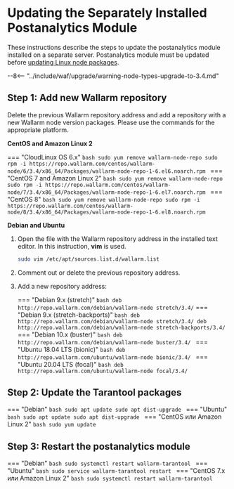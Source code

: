 [docs-module-update]:   nginx-modules.md

#   Updating the Separately Installed Postanalytics Module  

These instructions describe the steps to update the postanalytics module installed on a separate server. Postanalytics module must be updated before [updating Linux node packages][docs-module-update].

--8<-- "../include/waf/upgrade/warning-node-types-upgrade-to-3.4.md"

## Step 1: Add new Wallarm repository

Delete the previous Wallarm repository address and add a repository with a new Wallarm node version packages. Please use the commands for the appropriate platform.

**CentOS and Amazon Linux 2**

=== "CloudLinux OS 6.x"
    ```bash
    sudo yum remove wallarm-node-repo
    sudo rpm -i https://repo.wallarm.com/centos/wallarm-node/6/3.4/x86_64/Packages/wallarm-node-repo-1-6.el6.noarch.rpm
    ```
=== "CentOS 7 and Amazon Linux 2"
    ```bash
    sudo yum remove wallarm-node-repo
    sudo rpm -i https://repo.wallarm.com/centos/wallarm-node/7/3.4/x86_64/Packages/wallarm-node-repo-1-6.el7.noarch.rpm
    ```
=== "CentOS 8"
    ```bash
    sudo yum remove wallarm-node-repo
    sudo rpm -i https://repo.wallarm.com/centos/wallarm-node/8/3.4/x86_64/Packages/wallarm-node-repo-1-6.el8.noarch.rpm
    ```

**Debian and Ubuntu**

1. Open the file with the Wallarm repository address in the installed text editor. In this instruction, **vim** is used.

    ```bash
    sudo vim /etc/apt/sources.list.d/wallarm.list
    ```
2. Comment out or delete the previous repository address.
3. Add a new repository address:

    === "Debian 9.x (stretch)"
        ``` bash
        deb http://repo.wallarm.com/debian/wallarm-node stretch/3.4/
        ```
    === "Debian 9.x (stretch-backports)"
        ```bash
        deb http://repo.wallarm.com/debian/wallarm-node stretch/3.4/
        deb http://repo.wallarm.com/debian/wallarm-node stretch-backports/3.4/
        ```
    === "Debian 10.x (buster)"
        ```bash
        deb http://repo.wallarm.com/debian/wallarm-node buster/3.4/
        ```
    === "Ubuntu 18.04 LTS (bionic)"
        ```bash
        deb http://repo.wallarm.com/ubuntu/wallarm-node bionic/3.4/
        ```
    === "Ubuntu 20.04 LTS (focal)"
        ```bash
        deb http://repo.wallarm.com/ubuntu/wallarm-node focal/3.4/
        ```

## Step 2: Update the Tarantool packages

=== "Debian"
    ```bash
    sudo apt update
    sudo apt dist-upgrade
    ```
=== "Ubuntu"
    ```bash
    sudo apt update
    sudo apt dist-upgrade
    ```
=== "CentOS или Amazon Linux 2"
    ```bash
    sudo yum update
    ```

## Step 3: Restart the postanalytics module

=== "Debian"
    ```bash
    sudo systemctl restart wallarm-tarantool
    ```
=== "Ubuntu"
    ```bash
    sudo service wallarm-tarantool restart
    ```
=== "CentOS 7.x или Amazon Linux 2"
    ```bash
    sudo systemctl restart wallarm-tarantool
    ```
